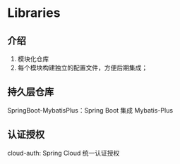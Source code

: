 # Libraries

## 介绍
1. 模块化仓库
2. 每个模块构建独立的配置文件，方便后期集成；

## 持久层仓库

SpringBoot-MybatisPlus：Spring Boot 集成 Mybatis-Plus

## 认证授权

cloud-auth: Spring Cloud 统一认证授权




